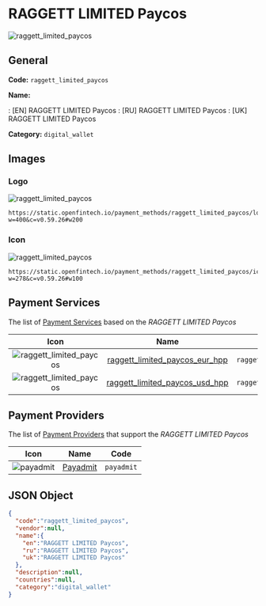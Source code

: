 
# RAGGETT LIMITED Paycos 
![raggett_limited_paycos](https://static.openfintech.io/payment_methods/raggett_limited_paycos/logo.svg?w=400&c=v0.59.26#w200)  

## General 
**Code:** `raggett_limited_paycos` 
 
**Name:** 
 
:	[EN] RAGGETT LIMITED Paycos 
:	[RU] RAGGETT LIMITED Paycos 
:	[UK] RAGGETT LIMITED Paycos 
 
**Category:** `digital_wallet` 
 

## Images 

### Logo 
![raggett_limited_paycos](https://static.openfintech.io/payment_methods/raggett_limited_paycos/logo.svg?w=400&c=v0.59.26#w200)  

```
https://static.openfintech.io/payment_methods/raggett_limited_paycos/logo.svg?w=400&c=v0.59.26#w200
```  

### Icon 
![raggett_limited_paycos](https://static.openfintech.io/payment_methods/raggett_limited_paycos/icon.png?w=278&c=v0.59.26#w100)  

```
https://static.openfintech.io/payment_methods/raggett_limited_paycos/icon.png?w=278&c=v0.59.26#w100
```  

## Payment Services 
 
The list of [Payment Services](/payment-services/) based on the _RAGGETT LIMITED Paycos_ 

|Icon|Name|Code| 
|:---:|:---:|:---:| 
|![raggett_limited_paycos](https://static.openfintech.io/payment_methods/raggett_limited_paycos/icon.png?w=278&c=v0.59.26#w100) |[raggett_limited_paycos_eur_hpp](/payment-services/raggett_limited_paycos_eur_hpp/)|`raggett_limited_paycos_eur_hpp`| 
|![raggett_limited_paycos](https://static.openfintech.io/payment_methods/raggett_limited_paycos/icon.png?w=278&c=v0.59.26#w100) |[raggett_limited_paycos_usd_hpp](/payment-services/raggett_limited_paycos_usd_hpp/)|`raggett_limited_paycos_usd_hpp`| 
 

## Payment Providers 
 
The list of [Payment Providers](/payment-providers/) that support the _RAGGETT LIMITED Paycos_ 

|Icon|Name|Code| 
|:---:|:---:|:---:| 
|![payadmit](https://static.openfintech.io/payment_providers/payadmit/icon.svg?w=278&c=v0.59.26#w100) |[Payadmit](/payment-providers/payadmit/)|`payadmit`| 
 

## JSON Object 

```json
{
  "code":"raggett_limited_paycos",
  "vendor":null,
  "name":{
    "en":"RAGGETT LIMITED Paycos",
    "ru":"RAGGETT LIMITED Paycos",
    "uk":"RAGGETT LIMITED Paycos"
  },
  "description":null,
  "countries":null,
  "category":"digital_wallet"
}
```  
